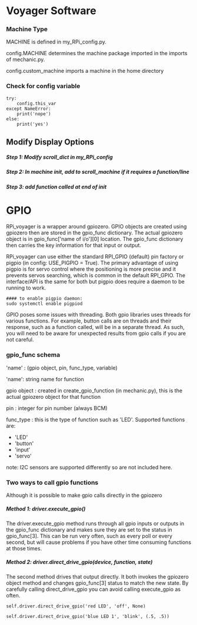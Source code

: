 # Voyager Software



### Machine Type

MACHINE is defined in my_RPi_config.py.  

config.MACHINE determines the machine package imported in the imports of mechanic.py. 

config.custom_machine imports a machine in the home directory 

### Check for config variable

```
try:
	config.this_var
except NameError:
	print('nope')
else:
	print('yes')
```



## Modify Display Options

##### Step 1:  Modify scroll_dict in my_RPi_config

##### Step 2:  In machine init, add to scroll_machine if it requires a function/line

##### Step 3:  add function called at end of init



# GPIO

RPi_voyager is a wrapper around gpiozero.  GPIO objects are created using gpiozero then are stored in the gpio_func dictionary.  The actual gpiozero object is in gpio_func\['name of i/o']\[0] location.   The gpio_func dictionary then carries the key information for that input or output.

RPi_voyager can use either the standard RPI_GPIO (default) pin factory or pigpio (in config:  USE_PIGPIO = True).  The primary advantage of using pigpio is for servo control where the positioning is more precise and it prevents servos searching, which is common in the default RPI_GPIO.  The interface/API is the same for both but pigpio does require a daemon to be running to work.

```
#### to enable pigpio daemon:
sudo systemctl enable pigpiod
```

GPIO poses some issues with threading.  Both gpio libraries uses threads for various functions.  For example, button calls are on threads and their response, such as a function called, will be in a separate thread.  As such, you will need to be aware for unexpected results from gpio calls if you are not careful.

### gpio_func schema

'name' : (gpio object, pin, func_type, variable)

'name': string name for function

gpio object : created in create_gpio_function (in mechanic.py), this is the actual gpiozero object for that function

pin : integer for pin number (always BCM)

func_type : this is the type of function such as 'LED'.  Supported functions are:

* 'LED'
* 'button'
* 'input'
* 'servo'

note:  I2C sensors are supported differently so are not included here.

### Two ways to call gpio functions

Although it is possible to make gpio calls directly in the gpiozero 

##### Method 1:  driver.execute_gpio()

The driver.execute_gpio method runs through all gpio inputs or outputs in the gpio_func dictionary and makes sure they are set to the status in gpio_func[3].  This can be run very often, such as every poll or every second, but will cause problems if you have other time consuming functions at those times.

##### Method 2: driver.direct_drive_gpio(device, function, state)

The second method drives that output directly.  It both invokes the gpiozero object method and changes gpio_func[3] status to match the new state.  By carefully calling direct_drive_gpio you can avoid calling execute_gpio as often.

```
self.driver.direct_drive_gpio('red LED', 'off', None)

self.driver.direct_drive_gpio('blue LED 1', 'blink', (.5, .5))
```







